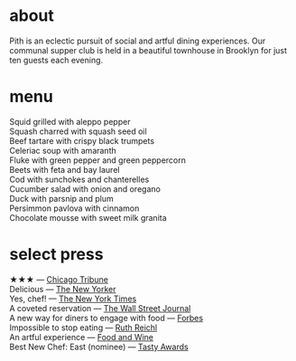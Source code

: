 # about

Pith is an eclectic pursuit of social and artful dining experiences. Our communal supper club is held in a beautiful townhouse in Brooklyn for just ten guests each evening.  
# menu      
Squid grilled with aleppo pepper      
Squash charred with squash seed oil    
Beef tartare with crispy black trumpets      
Celeriac soup with amaranth     
Fluke with green pepper and green peppercorn      
Beets with feta and bay laurel      
Cod with sunchokes and chanterelles     
Cucumber salad with onion and oregano     
Duck with parsnip and plum     
Persimmon pavlova with cinnamon     
Chocolate mousse with sweet milk granita      
# select press

★★★ — [Chicago Tribune](http://www.chicagotribune.com/dining/restaurants/ct-review-intro-jonah-reider-food-0928-20160924-column.html)   
Delicious — [The New Yorker](http://www.newyorker.com/magazine/2017/05/22/pith-graduates-from-the-dorm)    
Yes, chef! — [The New York Times](https://www.nytimes.com/2017/04/20/style/jonah-reider-pith-supper-club.html)    
A coveted reservation — [The Wall Street Journal](http://www.wsj.com/articles/for-columbia-student-entrepreneur-dorm-restaurant-is-just-the-first-course-1454113319)    
A new way for diners to engage with food — [Forbes](http://www.forbes.com/sites/eveturowpaul/2016/09/09/what-happens-when-the-dorm-room-chef-graduates/)    
Impossible to stop eating — [Ruth Reichl](http://ruthreichl.com/2016/04/a-pithy-meal.html/)    
An artful experience — [Food and Wine](http://www.foodandwine.com/chefs/why-these-chefs-are-creating-alternative-restaurant)   
Best New Chef: East (nominee) — [Tasty Awards]()
